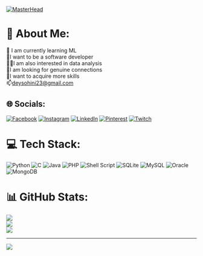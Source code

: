 [![MasterHead](https://i.pinimg.com/originals/7e/d9/dc/7ed9dc948e371578fd44b1dd72bfd287.jpg)](https://rishavchanda.io)



# 💫 About Me:
🔭 I am currently learning ML<br> 🌱I want to be a software developer<br>🚴‍♀️I am also interested in data analysis<br>🤝I am looking for genuine connections<br>🐝I want to acquire more skills <br>📫deysohini23@gmail.com


## 🌐 Socials:
[![Facebook](https://img.shields.io/badge/Facebook-%231877F2.svg?logo=Facebook&logoColor=white)](https://facebook.com/sohini.dey.16100) [![Instagram](https://img.shields.io/badge/Instagram-%23E4405F.svg?logo=Instagram&logoColor=white)](https://instagram.com/_deysohini_) [![LinkedIn](https://img.shields.io/badge/LinkedIn-%230077B5.svg?logo=linkedin&logoColor=white)](https://linkedin.com/in/sohini-dey-5bb945256) [![Pinterest](https://img.shields.io/badge/Pinterest-%23E60023.svg?logo=Pinterest&logoColor=white)](https://pinterest.com/Solace1995) [![Twitch](https://img.shields.io/badge/Twitch-%239146FF.svg?logo=Twitch&logoColor=white)](https://twitch.tv/atrytonee) 

# 💻 Tech Stack:
![Python](https://img.shields.io/badge/python-3670A0?style=for-the-badge&logo=python&logoColor=ffdd54) ![C](https://img.shields.io/badge/c-%2300599C.svg?style=for-the-badge&logo=c&logoColor=white) ![Java](https://img.shields.io/badge/java-%23ED8B00.svg?style=for-the-badge&logo=openjdk&logoColor=white) ![PHP](https://img.shields.io/badge/php-%23777BB4.svg?style=for-the-badge&logo=php&logoColor=white) ![Shell Script](https://img.shields.io/badge/shell_script-%23121011.svg?style=for-the-badge&logo=gnu-bash&logoColor=white) ![SQLite](https://img.shields.io/badge/sqlite-%2307405e.svg?style=for-the-badge&logo=sqlite&logoColor=white) ![MySQL](https://img.shields.io/badge/mysql-4479A1.svg?style=for-the-badge&logo=mysql&logoColor=white) ![Oracle](https://img.shields.io/badge/Oracle-F80000?style=for-the-badge&logo=oracle&logoColor=white) ![MongoDB](https://img.shields.io/badge/MongoDB-%234ea94b.svg?style=for-the-badge&logo=mongodb&logoColor=white)
# 📊 GitHub Stats:
![](https://github-readme-stats.vercel.app/api?username=deysohini&theme=dark&hide_border=false&include_all_commits=false&count_private=false)<br/>
![](https://github-readme-streak-stats.herokuapp.com/?user=deysohini&theme=dark&hide_border=false)<br/>
![](https://github-readme-stats.vercel.app/api/top-langs/?username=deysohini&theme=dark&hide_border=false&include_all_commits=false&count_private=false&layout=compact)

---
[![](https://visitcount.itsvg.in/api?id=deysohini&icon=0&color=0)](https://visitcount.itsvg.in)

<!-- Proudly created with GPRM ( https://gprm.itsvg.in ) -->
